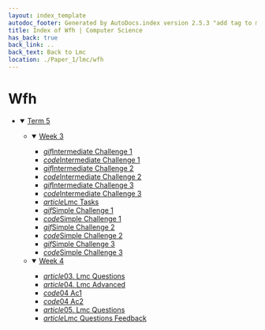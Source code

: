 ```yaml
---
layout: index_template
autodoc_footer: Generated by AutoDocs.index version 2.5.3 "add tag to make &lt;base&gt; work" ⓒ Starwort, 2020
title: Index of Wfh | Computer Science
has_back: true
back_link: ..
back_text: Back to Lmc
location: ./Paper_1/lmc/wfh
---
```


# **Wfh**

- <details open><summary><a href='././term_5'>Term 5</a></summary>

  - <details open><summary><a href='./term_5/week_3'>Week 3</a></summary>

    - <a href='./term_5/week_3/intermediate_challenge_1.gif'><i title='GIF file' class="material-icons">gif</i>Intermediate Challenge 1</a>
    - <a href='./term_5/week_3/intermediate_challenge_1.lmc'><i title='LMC file' class="material-icons">code</i>Intermediate Challenge 1</a>
    - <a href='./term_5/week_3/intermediate_challenge_2.gif'><i title='GIF file' class="material-icons">gif</i>Intermediate Challenge 2</a>
    - <a href='./term_5/week_3/intermediate_challenge_2.lmc'><i title='LMC file' class="material-icons">code</i>Intermediate Challenge 2</a>
    - <a href='./term_5/week_3/intermediate_challenge_3.gif'><i title='GIF file' class="material-icons">gif</i>Intermediate Challenge 3</a>
    - <a href='./term_5/week_3/intermediate_challenge_3.lmc'><i title='LMC file' class="material-icons">code</i>Intermediate Challenge 3</a>
    - <a href='./term_5/week_3/lmc_tasks.html'><i title='MD file' class="material-icons">article</i>Lmc Tasks</a>
    - <a href='./term_5/week_3/simple_challenge_1.gif'><i title='GIF file' class="material-icons">gif</i>Simple Challenge 1</a>
    - <a href='./term_5/week_3/simple_challenge_1.lmc'><i title='LMC file' class="material-icons">code</i>Simple Challenge 1</a>
    - <a href='./term_5/week_3/simple_challenge_2.gif'><i title='GIF file' class="material-icons">gif</i>Simple Challenge 2</a>
    - <a href='./term_5/week_3/simple_challenge_2.lmc'><i title='LMC file' class="material-icons">code</i>Simple Challenge 2</a>
    - <a href='./term_5/week_3/simple_challenge_3.gif'><i title='GIF file' class="material-icons">gif</i>Simple Challenge 3</a>
    - <a href='./term_5/week_3/simple_challenge_3.lmc'><i title='LMC file' class="material-icons">code</i>Simple Challenge 3</a>

    </details>
  - <details open><summary><a href='./term_5/week_4'>Week 4</a></summary>

    - <a href='./term_5/week_4/03._lmc_questions.html'><i title='MD file' class="material-icons">article</i>03. Lmc Questions</a>
    - <a href='./term_5/week_4/04._lmc_advanced.html'><i title='MD file' class="material-icons">article</i>04. Lmc Advanced</a>
    - <a href='./term_5/week_4/04_ac1.lmc'><i title='LMC file' class="material-icons">code</i>04 Ac1</a>
    - <a href='./term_5/week_4/04_ac2.lmc'><i title='LMC file' class="material-icons">code</i>04 Ac2</a>
    - <a href='./term_5/week_4/05._lmc_questions.html'><i title='MD file' class="material-icons">article</i>05. Lmc Questions</a>
    - <a href='./term_5/week_4/lmc_questions_feedback.html'><i title='MD file' class="material-icons">article</i>Lmc Questions Feedback</a>

    </details>

  </details>

